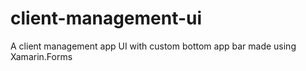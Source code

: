 # client-management-ui
A client management app UI with custom bottom app bar made using Xamarin.Forms
